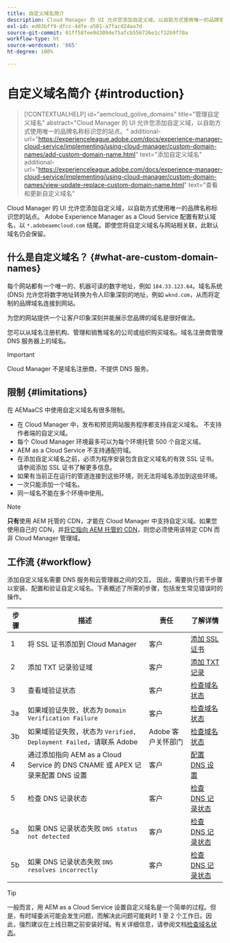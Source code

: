```yaml
---
title: 自定义域名简介
description: Cloud Manager 的 UI 允许您添加自定义域，以自助方式使用唯一的品牌名称标识您的站点。
exl-id: ed03bff9-dfcc-4dfe-a501-a7facd24aa7d
source-git-commit: 01ff58fee9d309de75afcb556726e1cf32b9f70a
workflow-type: ht
source-wordcount: '665'
ht-degree: 100%

---
```



# 自定义域名简介 {#introduction}

>[!CONTEXTUALHELP]
>id="aemcloud_golive_domains"
>title="管理自定义域名"
>abstract="Cloud Manager 的 UI 允许您添加自定义域，以自助方式使用唯一的品牌名称标识您的站点。"
>additional-url="https://experienceleague.adobe.com/docs/experience-manager-cloud-service/implementing/using-cloud-manager/custom-domain-names/add-custom-domain-name.html" text="添加自定义域名"
>additional-url="https://experienceleague.adobe.com/docs/experience-manager-cloud-service/implementing/using-cloud-manager/custom-domain-names/view-update-replace-custom-domain-name.html" text="查看和更新自定义域名"

Cloud Manager 的 UI 允许您添加自定义域，以自助方式使用唯一的品牌名称标识您的站点。 Adobe Experience Manager as a Cloud Service 配置有默认域名，以 `*.adobeaemcloud.com` 结尾。即使您将自定义域名与网站相关联，此默认域名仍会保留。

## 什么是自定义域名？ {#what-are-custom-domain-names}

每个网站都有一个唯一的、机器可读的数字地址，例如 `184.33.123.64`。域名系统 (DNS) 允许您将数字地址转换为令人印象深刻的地址，例如 `wknd.com`，从而将定制的品牌域名连接到网站。

为您的网站提供一个让客户印象深刻并能展示您品牌的域名是很好做法。

您可以从域名注册机构、管理和销售域名的公司或组织购买域名。域名注册商管理 DNS 服务器上的域名。

>[!IMPORTANT]
>
>Cloud Manager 不是域名注册商，不提供 DNS 服务。

## 限制 {#limitations}

在 AEMaaCS 中使用自定义域名有很多限制。

* 在 Cloud Manager 中，发布和预览网站服务程序都支持自定义域名。 不支持作者端的自定义域。
* 每个 Cloud Manager 环境最多可以为每个环境托管 500 个自定义域。
* AEM as a Cloud Service 不支持通配符域。
* 在添加自定义域名之前，必须为程序安装包含自定义域名的有效 SSL 证书。请参阅添加 SSL 证书了解更多信息。
* 如果有当前正在运行的管道连接到这些环境，则无法将域名添加到这些环境。
* 一次只能添加一个域名。
* 同一域名不能在多个环境中使用。

>[!NOTE]
>
>**只有**&#x200B;使用 AEM 托管的 CDN，才能在 Cloud Manager 中支持自定义域。如果您使用自己的 CDN，并[将它指向 AEM 托管的 CDN](/help/implementing/dispatcher/cdn.md)，则您必须使用该特定 CDN 而非 Cloud Manager 管理域。

## 工作流 {#workflow}

添加自定义域名需要 DNS 服务和云管理器之间的交互。 因此，需要执行若干步骤以安装、配置和验证自定义域名。下表概述了所需的步骤，包括发生常见错误时的操作。

| 步骤 | 描述 | 责任 | 了解详情 |
|--- |--- |--- |---|
| 1 | 将 SSL 证书添加到 Cloud Manager | 客户 | [添加 SSL 证书](/help/implementing/cloud-manager/managing-ssl-certifications/add-ssl-certificate.md) |
| 2 | 添加 TXT 记录验证域 | 客户 | [添加 TXT 记录](/help/implementing/cloud-manager/custom-domain-names/add-text-record.md) |
| 3 | 查看域验证状态 | 客户 | [检查域名状态](/help/implementing/cloud-manager/custom-domain-names/check-domain-name-status.md) |
| 3a | 如果域验证失败，状态为 `Domain Verification Failure` | 客户 | [检查域名状态](/help/implementing/cloud-manager/custom-domain-names/check-domain-name-status.md) |
| 3b | 如果域验证失败，状态为 `Verified, Deployment Failed`，请联系 Adobe | Adobe 客户关怀部门 | [检查域名状态](/help/implementing/cloud-manager/custom-domain-names/check-domain-name-status.md) |
| 4 | 通过添加指向 AEM as a Cloud Service 的 DNS CNAME 或 APEX 记录来配置 DNS 设置 | 客户 | [配置 DNS 设置](/help/implementing/cloud-manager/custom-domain-names/configure-dns-settings.md) |
| 5 | 检查 DNS 记录状态 | 客户 | [检查 DNS 记录状态](/help/implementing/cloud-manager/custom-domain-names/check-dns-record-status.md) |
| 5a | 如果 DNS 记录状态失败 `DNS status not detected` | 客户 | [检查 DNS 记录状态](/help/implementing/cloud-manager/custom-domain-names/check-dns-record-status.md) |
| 5b | 如果 DNS 记录状态失败 `DNS resolves incorrectly` | 客户 | [检查 DNS 记录状态](/help/implementing/cloud-manager/custom-domain-names/check-dns-record-status.md) |

>[!TIP]
>
>一般而言，用 AEM as a Cloud Service 设置自定义域名是一个简单的过程。但是，有时域委派可能会发生问题，而解决此问题可能耗时 1 至 2 个工作日。因此，强烈建议在上线日期之前安装好域。有关详细信息，请参阅文档[检查域名状态](/help/implementing/cloud-manager/custom-domain-names/check-domain-name-status.md)。

